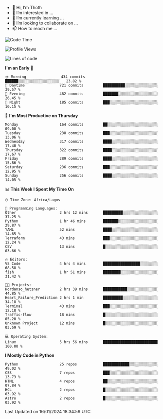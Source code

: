 <!---
thoth2357/thoth2357 is a ✨ special ✨ repository because its `README.md` (this file) appears on your GitHub profile.
You can click the Preview link to take a look at your changes.
--->

- 👋 Hi, I’m Thoth
- 👀 I’m interested in ...
- 🌱 I’m currently learning ...
- 💞️ I’m looking to collaborate on ...
- 📫 How to reach me ...




<!--START_SECTION:waka-->
![Code Time](http://img.shields.io/badge/Code%20Time-2%2C649%20hrs%2037%20mins-blue)

![Profile Views](http://img.shields.io/badge/Profile%20Views-0-blue)

![Lines of code](https://img.shields.io/badge/From%20Hello%20World%20I%27ve%20Written-30.2%20million%20lines%20of%20code-blue)

**I'm an Early 🐤** 

```text
🌞 Morning                434 commits         ██████░░░░░░░░░░░░░░░░░░░   23.82 % 
🌆 Daytime                721 commits         ██████████░░░░░░░░░░░░░░░   39.57 % 
🌃 Evening                482 commits         ███████░░░░░░░░░░░░░░░░░░   26.45 % 
🌙 Night                  185 commits         ███░░░░░░░░░░░░░░░░░░░░░░   10.15 % 
```
📅 **I'm Most Productive on Thursday** 

```text
Monday                   164 commits         ██░░░░░░░░░░░░░░░░░░░░░░░   09.00 % 
Tuesday                  238 commits         ███░░░░░░░░░░░░░░░░░░░░░░   13.06 % 
Wednesday                317 commits         ████░░░░░░░░░░░░░░░░░░░░░   17.40 % 
Thursday                 322 commits         ████░░░░░░░░░░░░░░░░░░░░░   17.67 % 
Friday                   289 commits         ████░░░░░░░░░░░░░░░░░░░░░   15.86 % 
Saturday                 236 commits         ███░░░░░░░░░░░░░░░░░░░░░░   12.95 % 
Sunday                   256 commits         ████░░░░░░░░░░░░░░░░░░░░░   14.05 % 
```


📊 **This Week I Spent My Time On** 

```text
🕑︎ Time Zone: Africa/Lagos

💬 Programming Languages: 
Other                    2 hrs 12 mins       █████████░░░░░░░░░░░░░░░░   37.25 % 
Python                   1 hr 46 mins        ███████░░░░░░░░░░░░░░░░░░   29.87 % 
YAML                     52 mins             ████░░░░░░░░░░░░░░░░░░░░░   14.65 % 
Terraform                43 mins             ███░░░░░░░░░░░░░░░░░░░░░░   12.24 % 
CSV                      13 mins             █░░░░░░░░░░░░░░░░░░░░░░░░   03.66 % 

🔥 Editors: 
VS Code                  4 hrs 4 mins        █████████████████░░░░░░░░   68.58 % 
fish                     1 hr 51 mins        ████████░░░░░░░░░░░░░░░░░   31.42 % 

🐱‍💻 Projects: 
Hordanso_hetzner         2 hrs 39 mins       ███████████░░░░░░░░░░░░░░   44.85 % 
Heart_Failure_Prediction 2 hrs 1 min         █████████░░░░░░░░░░░░░░░░   34.18 % 
Terminal                 43 mins             ███░░░░░░░░░░░░░░░░░░░░░░   12.18 % 
Traffic-flow             18 mins             █░░░░░░░░░░░░░░░░░░░░░░░░   05.20 % 
Unknown Project          12 mins             █░░░░░░░░░░░░░░░░░░░░░░░░   03.59 % 

💻 Operating System: 
Linux                    5 hrs 56 mins       █████████████████████████   100.00 % 
```

**I Mostly Code in Python** 

```text
Python                   25 repos            ████████████░░░░░░░░░░░░░   49.02 % 
CSS                      7 repos             ███░░░░░░░░░░░░░░░░░░░░░░   13.73 % 
HTML                     4 repos             ██░░░░░░░░░░░░░░░░░░░░░░░   07.84 % 
HCL                      2 repos             █░░░░░░░░░░░░░░░░░░░░░░░░   03.92 % 
Astro                    2 repos             █░░░░░░░░░░░░░░░░░░░░░░░░   03.92 % 
```




 Last Updated on 16/01/2024 18:34:59 UTC
<!--END_SECTION:waka-->
<!--![](http://github-profile-summary-cards.vercel.app/api/cards/profile-details?username=thoth2357&theme=2077)

![](http://github-profile-summary-cards.vercel.app/api/cards/stats?username=thoth2357&theme=2077)![](http://github-profile-summary-cards.vercel.app/api/cards/productive-time?username=thoth2357&theme=2077&utcOffset=8) -->
